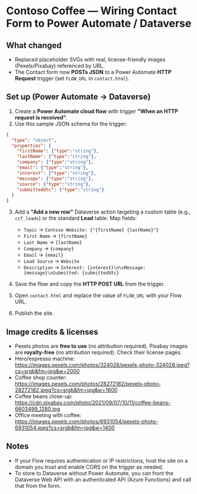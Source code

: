 # Contoso Coffee — Wiring Contact Form to Power Automate / Dataverse

## What changed
- Replaced placeholder SVGs with real, license-friendly images (Pexels/Pixabay) referenced by URL.
- The Contact form now **POSTs JSON** to a Power Automate **HTTP Request** trigger (set `FLOW_URL` in `contact.html`).

## Set up (Power Automate → Dataverse)
1) Create a **Power Automate cloud flow** with trigger **"When an HTTP request is received"**.
2) Use this sample JSON schema for the trigger:
```json
{
  "type": "object",
  "properties": {
    "firstName": {"type":"string"},
    "lastName": {"type":"string"},
    "company": {"type":"string"},
    "email": {"type":"string"},
    "interest": {"type":"string"},
    "message": {"type":"string"},
    "source": {"type":"string"},
    "submittedUtc": {"type":"string"}
  }
}
```
3) Add a **"Add a new row"** Dataverse action targeting a custom table (e.g., `ccf_leads`) or the standard **Lead** table. Map fields:
   - `Topic` → `Contoso Website: {"{firstName} {lastName}"}`
   - `First Name` → `{firstName}`
   - `Last Name` → `{lastName}`
   - `Company` → `{company}`
   - `Email` → `{email}`
   - `Lead Source` → `Website`
   - `Description` → `Interest: {interest}\n\nMessage: {message}\nSubmitted: {submittedUtc}`

4) Save the flow and copy the **HTTP POST URL** from the trigger.
5) Open `contact.html` and replace the value of `FLOW_URL` with your Flow URL.
6) Publish the site.

## Image credits & licenses
- Pexels photos are **free to use** (no attribution required). Pixabay images are **royalty-free** (no attribution required). Check their license pages.
- Hero/espresso machine: https://images.pexels.com/photos/324028/pexels-photo-324028.jpeg?cs=srgb&fm=jpg&w=2000
- Coffee shop counter: https://images.pexels.com/photos/28272182/pexels-photo-28272182.jpeg?cs=srgb&fm=jpg&w=1600
- Coffee beans close-up: https://cdn.pixabay.com/photo/2021/09/07/10/11/coffee-beans-6603499_1280.jpg
- Office meeting with coffee: https://images.pexels.com/photos/6931054/pexels-photo-6931054.jpeg?cs=srgb&fm=jpg&w=1400

## Notes
- If your Flow requires authentication or IP restrictions, host the site on a domain you trust and enable CORS on the trigger as needed.
- To store to Dataverse without Power Automate, you can front the Dataverse Web API with an authenticated API (Azure Functions) and call that from the form.
